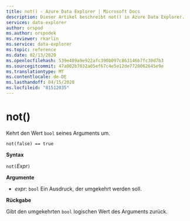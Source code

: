 ```yaml
---
title: not() - Azure Data Explorer | Microsoft Docs
description: Dieser Artikel beschreibt not() in Azure Data Explorer.
services: data-explorer
author: orspod
ms.author: orspodek
ms.reviewer: rkarlin
ms.service: data-explorer
ms.topic: reference
ms.date: 02/13/2020
ms.openlocfilehash: 539e409a9e922afc390b097c863146b7fc30d7b3
ms.sourcegitcommit: 47a002b7032a05ef67c4e5e12de7720062645e9e
ms.translationtype: MT
ms.contentlocale: de-DE
ms.lasthandoff: 04/15/2020
ms.locfileid: "81512035"
---
```

# <a name="not"></a>not()

Kehrt den Wert `bool` seines Arguments um.

```kusto
not(false) == true
```

**Syntax**

`not(`*Expr*`)`

**Argumente**

* *expr*: `bool` Ein Ausdruck, der umgekehrt werden soll.

**Rückgabe**

Gibt den umgekehrten `bool` logischen Wert des Arguments zurück.